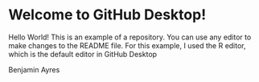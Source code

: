 # Welcome to GitHub Desktop!

Hello World! This is an example of a repository. You can use any editor to make changes to the README file.
For this example, I used the R editor, which is the default editor in GitHub Desktop

Benjamin Ayres